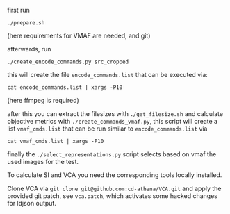 first run

```
./prepare.sh
```
(here requirements for VMAF are needed, and git)

afterwards, run
```
./create_encode_commands.py src_cropped
```

this will create the file `encode_commands.list`
that can be executed via:

```
cat encode_commands.list | xargs -P10
```
(here ffmpeg is required)

after this you can extract the filesizes with `./get_filesize.sh`
and calculate objective metrics with `./create_commands_vmaf.py`,
this script will create a list `vmaf_cmds.list` that can be run similar to `encode_commands.list` via
```
cat vmaf_cmds.list | xargs -P10
```

finally the `./select_representations.py` script selects based on vmaf the used images for the test.

To calculate SI and VCA you need the corresponding tools locally installed.

Clone VCA via `git clone git@github.com:cd-athena/VCA.git` and apply the provided git patch, see `vca.patch`, which activates some hacked changes for ldjson output.
